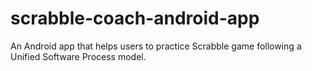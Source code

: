 # scrabble-coach-android-app

An Android app that helps users to practice Scrabble game following a Unified Software Process model.
